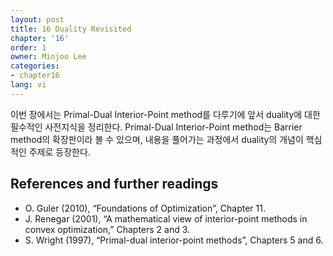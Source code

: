 ```yaml
---
layout: post
title: 16 Duality Revisited
chapter: '16'
order: 1
owner: Minjoo Lee
categories:
- chapter16
lang: vi
---
```

이번 장에서는 Primal-Dual Interior-Point method를 다루기에 앞서 duality에 대한 필수적인 사전지식을 정리한다. Primal-Dual Interior-Point method는 Barrier method의 확장판이라 볼 수 있으며, 내용을 풀어가는 과정에서 duality의 개념이 핵심적인 주제로 등장한다.

## References and further readings

* O. Guler (2010), “Foundations of Optimization”, Chapter 11.
* J. Renegar (2001), “A mathematical view of interior-point methods in convex optimization,” Chapters 2 and 3.
* S. Wright (1997), “Primal-dual interior-point methods”, Chapters 5 and 6.
